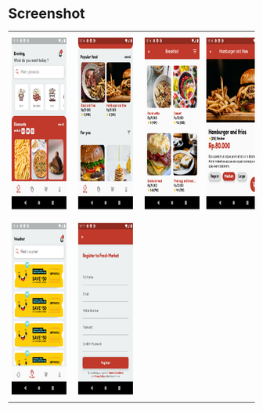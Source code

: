 # Screenshot

<table>
  <tr>
    <td><img style="margin-right: 20px;" src="assets/screenshot/1.png" width=200 height=350></td>
    <td><img style="margin: 10px;" src="assets/screenshot/2.png" width=200 height=350></td>
    <td><img style="margin-left: 20px;" src="assets/screenshot/3.png" width=200 height=350></td>
    <td><img style="margin-left: 20px;" src="assets/screenshot/4.png" width=200 height=350></td>
  </tr>
  <tr>
    <td><img style="margin-right: 20px;" src="assets/screenshot/5.png" width=200 height=350></td>
    <td><img style="margin: 10px;" src="assets/screenshot/6.png" width=200 height=350></td>
  </tr>
</table>